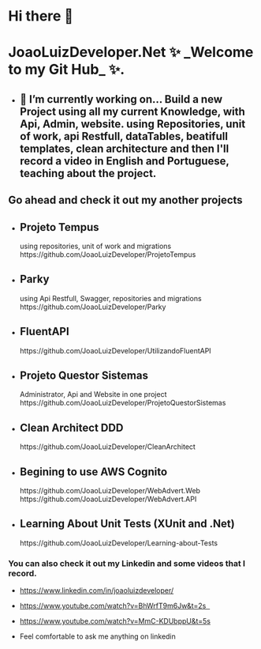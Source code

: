 <h1> Hi there 👋 </h1>

<h1> JoaoLuizDeveloper.Net ✨ _Welcome to my Git Hub_ ✨. </h2>

+ <h2> 🤔 I’m currently working on... Build a new Project using all my current Knowledge, with Api, Admin, website. using Repositories, unit of work, api Restfull, dataTables, beatifull templates, clean architecture and then I'll record a video in English and Portuguese, teaching about the project.</h2>

<h2> Go ahead and check it out my another projects </h2>

 + <h2> Projeto Tempus </h2> <span> using repositories, unit of work and migrations https://github.com/JoaoLuizDeveloper/ProjetoTempus </span> 
 + <h2> Parky </h2> <span>using Api Restfull, Swagger, repositories and migrations  https://github.com/JoaoLuizDeveloper/Parky</span>
 + <h2> FluentAPI </h2> <span> https://github.com/JoaoLuizDeveloper/UtilizandoFluentAPI </span>
 + <h2> Projeto Questor Sistemas </h2> <span> Administrator, Api and Website in one project  https://github.com/JoaoLuizDeveloper/ProjetoQuestorSistemas </span>
 + <h2> Clean Architect DDD </h2> <span> https://github.com/JoaoLuizDeveloper/CleanArchitect </span>
 + <h2> Begining to use AWS Cognito </h2> <span> https://github.com/JoaoLuizDeveloper/WebAdvert.Web </span> <span> https://github.com/JoaoLuizDeveloper/WebAdvert.API </span>
 + <h2> Learning About Unit Tests (XUnit and .Net) </h2> <span> https://github.com/JoaoLuizDeveloper/Learning-about-Tests </span> 
 
 
 <h3> You can also check it out my Linkedin and some videos that I record. </h3>
 
+ https://www.linkedin.com/in/joaoluizdeveloper/

+ https://www.youtube.com/watch?v=BhWrfT9m6Jw&t=2s  
+ https://www.youtube.com/watch?v=MmC-KDUbppU&t=5s

+ Feel comfortable to ask me anything on linkedin
